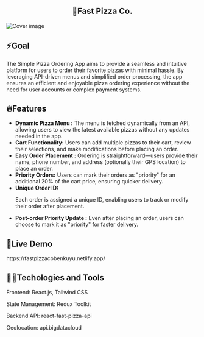 <h2 align="center">🍕Fast Pizza Co.</h2>
<img src="https://github.com/dasha-musienko/weather-forecast/blob/main/src/img/gh_descr/cover.jpeg](https://github.com/Benk513/fast-react-pizza/blob/main/public/chrome-capture-2024-12-7.gif" alt="Cover image">
<h2>⚡️Goal</h2>
<p>The Simple Pizza Ordering App aims to provide a seamless and intuitive platform for users to order their favorite pizzas with minimal hassle. By leveraging API-driven menus and simplified order processing, the app ensures an efficient and enjoyable pizza ordering experience without the need for user accounts or complex payment systems.</p>

<h2>🔥Features</h2>
  <ul>
  <li>  
  <strong>Dynamic Pizza Menu :</strong>
The menu is fetched dynamically from an API, allowing users to view the latest available pizzas without any updates needed in the app.
</li>
<li>
<strong>Cart Functionality:</strong>
Users can add multiple pizzas to their cart, review their selections, and make modifications before placing an order.
</li>
<li><strong>Easy Order Placement :</strong>
Ordering is straightforward—users provide their name, phone number, and address (optionally their GPS location) to place an order.</li>

<li><strong>Priority Orders:</strong>
Users can mark their orders as "priority" for an additional 20% of the cart price, ensuring quicker delivery.</li>

<li>
<strong>Unique Order ID:</strong>

Each order is assigned a unique ID, enabling users to track or modify their order after placement.

</li>

<li> <strong>Post-order Priority Update :</strong>
Even after placing an order, users can choose to mark it as "priority" for faster delivery.</li>
    
  </ul>
    <h2>🔗Live Demo</h2>
https://fastpizzacobenkuyu.netlify.app/
  <h2>👩‍💻Techologies and Tools</h2>
<p>Frontend: React.js, Tailwind CSS</p>
<p>State Management: Redux Toolkit</p>
<p>Backend API: react-fast-pizza-api </p>
<p>Geolocation: api.bigdatacloud</p>



